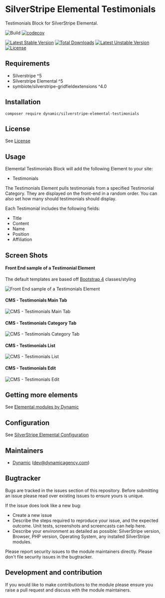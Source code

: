 # SilverStripe Elemental Testimonials

Testimonials Block for SilverStripe Elemental.

![Build](https://github.com/dynamic/silverstripe-elemental-testimonials/actions/workflows/ci.yml/badge.svg)
[![codecov](https://codecov.io/gh/dynamic/silverstripe-elemental-testimonials/branch/master/graph/badge.svg)](https://codecov.io/gh/dynamic/silverstripe-elemental-testimonials)

[![Latest Stable Version](https://poser.pugx.org/dynamic/silverstripe-elemental-testimonials/v/stable)](https://packagist.org/packages/dynamic/silverstripe-elemental-testimonials)
[![Total Downloads](https://poser.pugx.org/dynamic/silverstripe-elemental-testimonials/downloads)](https://packagist.org/packages/dynamic/silverstripe-elemental-testimonials)
[![Latest Unstable Version](https://poser.pugx.org/dynamic/silverstripe-elemental-testimonials/v/unstable)](https://packagist.org/packages/dynamic/silverstripe-elemental-testimonials)
[![License](https://poser.pugx.org/dynamic/silverstripe-elemental-testimonials/license)](https://packagist.org/packages/dynamic/silverstripe-elemental-testimonials)

## Requirements

* Silverstripe ^5
* Silverstripe Elemental ^5
* symbiote/silverstripe-gridfieldextensions ^4.0

## Installation

`composer require dynamic/silverstripe-elemental-testimonials`

## License

See [License](license.md)

## Usage

Elemental Testimonials Block will add the following Element to your site:

* Testimonials

The Testimonials Element pulls testimonials from a specified Testimonial Category. They are displayed on the front-end in a random order. You can also set how many should testimonials should display.

Each Testimonial includes the following fields:

* Title
* Content
* Name
* Position
* Affiliation

## Screen Shots

#### Front End sample of a Testimonial Element
The default templates are based off [Bootstrap 4](https://getbootstrap.com/) classes/styling

![Front End sample of a Testimonials Element](./docs/_en/images/testimonial-block-sample.jpg)

#### CMS - Testimonials Main Tab
![CMS - Testimonials Main Tab](./docs/_en/images/testimonial-block-cms-main.jpg)

#### CMS - Testimonials Category Tab
![CMS - Testimonials Category Tab](./docs/_en/images/testimonial-block-cms-categories.jpg)

#### CMS - Testimonials List
![CMS - Testimonials List](./docs/_en/images/testimonial-block-cms-testimonial-list.jpg)

#### CMS - Testimonials Edit
![CMS - Testimonials Edit](./docs/_en/images/testimonial-block-cms-testimonial-edit.jpg)

## Getting more elements

See [Elemental modules by Dynamic](https://github.com/orgs/dynamic/repositories?q=elemental&type=all&language=&sort=)

## Configuration

See [SilverStripe Elemental Configuration](https://github.com/dnadesign/silverstripe-elemental#configuration)

## Maintainers

*  [Dynamic](http://www.dynamicagency.com) (<dev@dynamicagency.com>)

## Bugtracker
Bugs are tracked in the issues section of this repository. Before submitting an issue please read over
existing issues to ensure yours is unique.

If the issue does look like a new bug:

- Create a new issue
- Describe the steps required to reproduce your issue, and the expected outcome. Unit tests, screenshots
  and screencasts can help here.
- Describe your environment as detailed as possible: SilverStripe version, Browser, PHP version,
  Operating System, any installed SilverStripe modules.

Please report security issues to the module maintainers directly. Please don't file security issues in the bugtracker.

## Development and contribution
If you would like to make contributions to the module please ensure you raise a pull request and discuss with the module maintainers.

